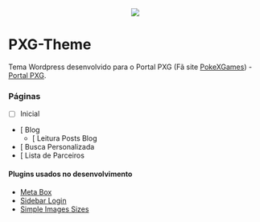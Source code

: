 <center><img src="http://imgur.com/a/h4aYL"/></center>

# PXG-Theme
Tema Wordpress desenvolvido para o Portal PXG (Fã site <a href="www.pokexgames.com" target="_blank">PokeXGames</a>) - <a href="www.portalpxg.com" target="_blank">Portal PXG</a>.

### Páginas

+ [ ] Inicial
+ [  Blog
    + [  Leitura Posts Blog
+ [  Busca Personalizada
+ [  Lista de Parceiros
    
#### Plugins usados no desenvolvimento

* [Meta Box](https://metabox.io/)
* [Sidebar Login](https://wordpress.org/plugins/sidebar-login/)
* [Simple Images Sizes](https://github.com/Rahe/simple-image-sizes)
